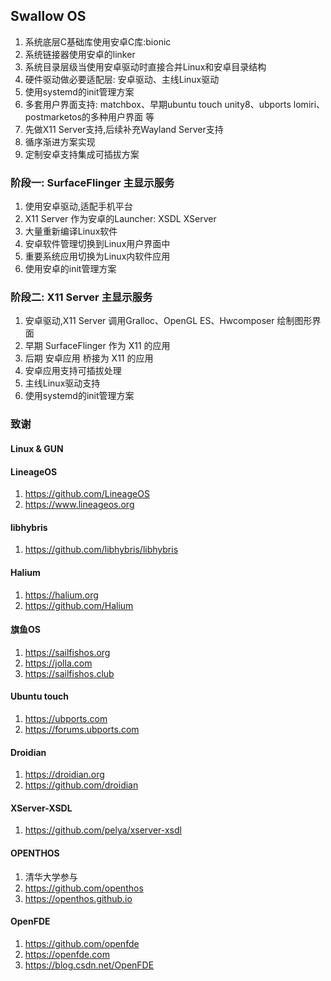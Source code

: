 ## Swallow OS

1. 系统底层C基础库使用安卓C库:bionic
2. 系统链接器使用安卓的linker
3. 系统目录层级当使用安卓驱动时直接合并Linux和安卓目录结构
4. 硬件驱动做必要适配层: 安卓驱动、主线Linux驱动
5. 使用systemd的init管理方案
6. 多套用户界面支持: matchbox、早期ubuntu touch unity8、ubports lomiri、postmarketos的多种用户界面 等
7. 先做X11 Server支持,后续补充Wayland Server支持
8. 循序渐进方案实现
9. 定制安卓支持集成可插拔方案


### 阶段一: SurfaceFlinger 主显示服务
1. 使用安卓驱动,适配手机平台
2. X11 Server 作为安卓的Launcher: XSDL XServer
3. 大量重新编译Linux软件
4. 安卓软件管理切换到Linux用户界面中
5. 重要系统应用切换为Linux内软件应用
6. 使用安卓的init管理方案


### 阶段二:  X11 Server 主显示服务
1. 安卓驱动,X11 Server 调用Gralloc、OpenGL ES、Hwcomposer 绘制图形界面
2. 早期 SurfaceFlinger 作为 X11 的应用
3. 后期 安卓应用 桥接为 X11 的应用
4. 安卓应用支持可插拔处理
5. 主线Linux驱动支持
6. 使用systemd的init管理方案


### 致谢

#### Linux & GUN

#### LineageOS
1. https://github.com/LineageOS
2. https://www.lineageos.org

#### libhybris
1. https://github.com/libhybris/libhybris

#### Halium
1. https://halium.org
2. https://github.com/Halium

#### 旗鱼OS
1. https://sailfishos.org
2. https://jolla.com
3. https://sailfishos.club

#### Ubuntu touch
1. https://ubports.com
2. https://forums.ubports.com

#### Droidian
1. https://droidian.org
2. https://github.com/droidian

#### XServer-XSDL
1. https://github.com/pelya/xserver-xsdl

#### OPENTHOS
1. 清华大学参与
2. https://github.com/openthos
3. https://openthos.github.io

#### OpenFDE
1. https://github.com/openfde
2. https://openfde.com
3. https://blog.csdn.net/OpenFDE
